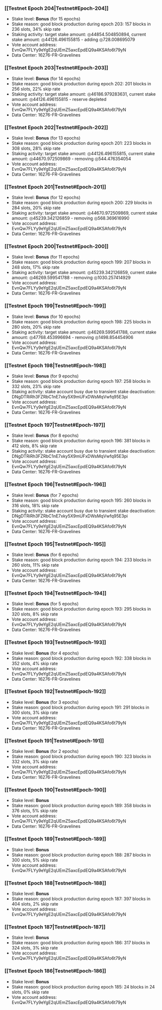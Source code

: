 ### [[Testnet Epoch 204|Testnet#Epoch-204]]
* Stake level: **Bonus** (for 15 epochs)
* Stake reason: good block production during epoch 203: 157 blocks in 236 slots, 34% skip rate
* Staking activity: target stake amount: ◎44854.504850894, current stake amount: ◎44126.496155815 - adding ◎728.008695079
* Vote account address: EvnQw7FLYy9eYgE2qUEmZ5axcEpdEQ9a4KSAfo6t79yN
* Data Center: 16276-FR-Gravelines
### [[Testnet Epoch 203|Testnet#Epoch-203]]
* Stake level: **Bonus** (for 14 epochs)
* Stake reason: good block production during epoch 202: 201 blocks in 256 slots, 22% skip rate
* Staking activity: target stake amount: ◎46186.979283631, current stake amount: ◎44126.496155815 - reserve depleted
* Vote account address: EvnQw7FLYy9eYgE2qUEmZ5axcEpdEQ9a4KSAfo6t79yN
* Data Center: 16276-FR-Gravelines
### [[Testnet Epoch 202|Testnet#Epoch-202]]
* Stake level: **Bonus** (for 13 epochs)
* Stake reason: good block production during epoch 201: 223 blocks in 308 slots, 28% skip rate
* Staking activity: target stake amount: ◎44126.496155815, current stake amount: ◎44670.972509869 - removing ◎544.476354054
* Vote account address: EvnQw7FLYy9eYgE2qUEmZ5axcEpdEQ9a4KSAfo6t79yN
* Data Center: 16276-FR-Gravelines
### [[Testnet Epoch 201|Testnet#Epoch-201]]
* Stake level: **Bonus** (for 12 epochs)
* Stake reason: good block production during epoch 200: 229 blocks in 284 slots, 20% skip rate
* Staking activity: target stake amount: ◎44670.972509869, current stake amount: ◎45239.342126859 - removing ◎568.369616990
* Vote account address: EvnQw7FLYy9eYgE2qUEmZ5axcEpdEQ9a4KSAfo6t79yN
* Data Center: 16276-FR-Gravelines
### [[Testnet Epoch 200|Testnet#Epoch-200]]
* Stake level: **Bonus** (for 11 epochs)
* Stake reason: good block production during epoch 199: 207 blocks in 248 slots, 17% skip rate
* Staking activity: target stake amount: ◎45239.342126859, current stake amount: ◎46269.599541788 - removing ◎1030.257414929
* Vote account address: EvnQw7FLYy9eYgE2qUEmZ5axcEpdEQ9a4KSAfo6t79yN
* Data Center: 16276-FR-Gravelines
### [[Testnet Epoch 199|Testnet#Epoch-199]]
* Stake level: **Bonus** (for 10 epochs)
* Stake reason: good block production during epoch 198: 225 blocks in 280 slots, 20% skip rate
* Staking activity: target stake amount: ◎46269.599541788, current stake amount: ◎47768.453996694 - removing ◎1498.854454906
* Vote account address: EvnQw7FLYy9eYgE2qUEmZ5axcEpdEQ9a4KSAfo6t79yN
* Data Center: 16276-FR-Gravelines
### [[Testnet Epoch 198|Testnet#Epoch-198]]
* Stake level: **Bonus** (for 9 epochs)
* Stake reason: good block production during epoch 197: 258 blocks in 332 slots, 23% skip rate
* Staking activity: stake account busy due to transient stake deactivation: DNgDTRiRh3FZRbC1nE7xky5X9mUFxDWsMqVwfq95E3pi
* Vote account address: EvnQw7FLYy9eYgE2qUEmZ5axcEpdEQ9a4KSAfo6t79yN
* Data Center: 16276-FR-Gravelines
### [[Testnet Epoch 197|Testnet#Epoch-197]]
* Stake level: **Bonus** (for 8 epochs)
* Stake reason: good block production during epoch 196: 381 blocks in 412 slots, 8% skip rate
* Staking activity: stake account busy due to transient stake deactivation: DNgDTRiRh3FZRbC1nE7xky5X9mUFxDWsMqVwfq95E3pi
* Vote account address: EvnQw7FLYy9eYgE2qUEmZ5axcEpdEQ9a4KSAfo6t79yN
* Data Center: 16276-FR-Gravelines
### [[Testnet Epoch 196|Testnet#Epoch-196]]
* Stake level: **Bonus** (for 7 epochs)
* Stake reason: good block production during epoch 195: 260 blocks in 316 slots, 18% skip rate
* Staking activity: stake account busy due to transient stake deactivation: DNgDTRiRh3FZRbC1nE7xky5X9mUFxDWsMqVwfq95E3pi
* Vote account address: EvnQw7FLYy9eYgE2qUEmZ5axcEpdEQ9a4KSAfo6t79yN
* Data Center: 16276-FR-Gravelines
### [[Testnet Epoch 195|Testnet#Epoch-195]]
* Stake level: **Bonus** (for 6 epochs)
* Stake reason: good block production during epoch 194: 233 blocks in 260 slots, 11% skip rate
* Vote account address: EvnQw7FLYy9eYgE2qUEmZ5axcEpdEQ9a4KSAfo6t79yN
* Data Center: 16276-FR-Gravelines
### [[Testnet Epoch 194|Testnet#Epoch-194]]
* Stake level: **Bonus** (for 5 epochs)
* Stake reason: good block production during epoch 193: 295 blocks in 320 slots, 8% skip rate
* Vote account address: EvnQw7FLYy9eYgE2qUEmZ5axcEpdEQ9a4KSAfo6t79yN
* Data Center: 16276-FR-Gravelines
### [[Testnet Epoch 193|Testnet#Epoch-193]]
* Stake level: **Bonus** (for 4 epochs)
* Stake reason: good block production during epoch 192: 338 blocks in 352 slots, 4% skip rate
* Vote account address: EvnQw7FLYy9eYgE2qUEmZ5axcEpdEQ9a4KSAfo6t79yN
* Data Center: 16276-FR-Gravelines
### [[Testnet Epoch 192|Testnet#Epoch-192]]
* Stake level: **Bonus** (for 3 epochs)
* Stake reason: good block production during epoch 191: 291 blocks in 300 slots, 3% skip rate
* Vote account address: EvnQw7FLYy9eYgE2qUEmZ5axcEpdEQ9a4KSAfo6t79yN
* Data Center: 16276-FR-Gravelines
### [[Testnet Epoch 191|Testnet#Epoch-191]]
* Stake level: **Bonus** (for 2 epochs)
* Stake reason: good block production during epoch 190: 323 blocks in 332 slots, 3% skip rate
* Vote account address: EvnQw7FLYy9eYgE2qUEmZ5axcEpdEQ9a4KSAfo6t79yN
* Data Center: 16276-FR-Gravelines
### [[Testnet Epoch 190|Testnet#Epoch-190]]
* Stake level: **Bonus**
* Stake reason: good block production during epoch 189: 358 blocks in 376 slots, 5% skip rate
* Vote account address: EvnQw7FLYy9eYgE2qUEmZ5axcEpdEQ9a4KSAfo6t79yN
* Data Center: 16276-FR-Gravelines
### [[Testnet Epoch 189|Testnet#Epoch-189]]
* Stake level: **Bonus**
* Stake reason: good block production during epoch 188: 287 blocks in 300 slots, 5% skip rate
* Vote account address: EvnQw7FLYy9eYgE2qUEmZ5axcEpdEQ9a4KSAfo6t79yN
### [[Testnet Epoch 188|Testnet#Epoch-188]]
* Stake level: **Bonus**
* Stake reason: good block production during epoch 187: 397 blocks in 404 slots, 2% skip rate
* Vote account address: EvnQw7FLYy9eYgE2qUEmZ5axcEpdEQ9a4KSAfo6t79yN
### [[Testnet Epoch 187|Testnet#Epoch-187]]
* Stake level: **Bonus**
* Stake reason: good block production during epoch 186: 317 blocks in 324 slots, 3% skip rate
* Vote account address: EvnQw7FLYy9eYgE2qUEmZ5axcEpdEQ9a4KSAfo6t79yN
### [[Testnet Epoch 186|Testnet#Epoch-186]]
* Stake level: **Bonus**
* Stake reason: good block production during epoch 185: 24 blocks in 24 slots, 0% skip rate
* Vote account address: EvnQw7FLYy9eYgE2qUEmZ5axcEpdEQ9a4KSAfo6t79yN